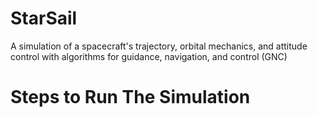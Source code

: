 # StarSail
A simulation of a spacecraft's trajectory, orbital mechanics, and attitude control with algorithms for guidance, navigation, and control (GNC)

# Steps to Run The Simulation
